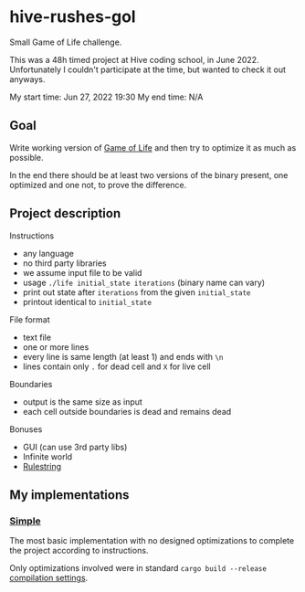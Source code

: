 # hive-rushes-gol
Small Game of Life challenge.

This was a 48h timed project at Hive coding school, in June 2022. Unfortunately I couldn't participate at the time, but wanted to check it out anyways.

My start time: Jun 27, 2022 19:30
My end time: N/A


## Goal
Write working version of [Game of Life](https://en.wikipedia.org/wiki/Conway%27s_Game_of_Life) and then try to optimize it as much as possible.

In the end there should be at least two versions of the binary present, one optimized and one not, to prove the difference.

## Project description
Instructions
- any language
- no third party libraries
- we assume input file to be valid
- usage `./life initial_state iterations` (binary name can vary)
- print out state after `iterations` from the given `initial_state`
- printout identical to `initial_state`

File format
- text file
- one or more lines
- every line is same length (at least 1) and ends with `\n`
- lines contain only `.` for dead cell and `X` for live cell

Boundaries
- output is the same size as input
- each cell outside boundaries is dead and remains dead

Bonuses
- GUI (can use 3rd party libs)
- Infinite world
- [Rulestring](https://conwaylife.com/wiki/Rulestring)

## My implementations

### [Simple](simple/)
The most basic implementation with no designed optimizations to complete the project according to instructions.

Only optimizations involved were in standard `cargo build --release` [compilation settings](https://doc.rust-lang.org/cargo/reference/profiles.html#release).